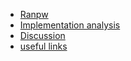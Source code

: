 - [Ranpw](README)
- [Implementation analysis](implementation_analysis)
- [Discussion](discussion)
- [useful links](useful_links)